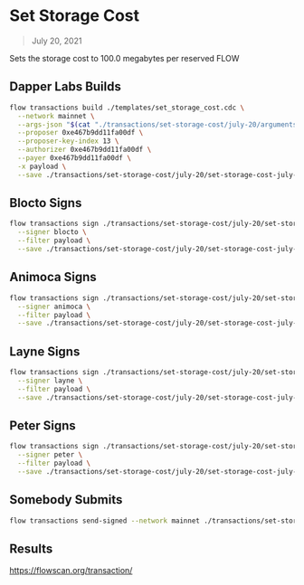 # Set Storage Cost
> July 20, 2021

Sets the storage cost to 100.0 megabytes per reserved FLOW

## Dapper Labs Builds

```sh
flow transactions build ./templates/set_storage_cost.cdc \
  --network mainnet \
  --args-json "$(cat "./transactions/set-storage-cost/july-20/arguments.json")" \
  --proposer 0xe467b9dd11fa00df \
  --proposer-key-index 13 \
  --authorizer 0xe467b9dd11fa00df \
  --payer 0xe467b9dd11fa00df \
  -x payload \
  --save ./transactions/set-storage-cost/july-20/set-storage-cost-july-20-unsigned.rlp
```

## Blocto Signs

```sh
flow transactions sign ./transactions/set-storage-cost/july-20/set-storage-cost-july-20-unsigned.rlp \
  --signer blocto \
  --filter payload \
  --save ./transactions/set-storage-cost/july-20/set-storage-cost-july-20-sig-1.rlp
```

## Animoca Signs

```sh
flow transactions sign ./transactions/set-storage-cost/july-20/set-storage-cost-july-20-sig-1.rlp \
  --signer animoca \
  --filter payload \
  --save ./transactions/set-storage-cost/july-20/set-storage-cost-july-20-sig-2.rlp
```

## Layne Signs

```sh
flow transactions sign ./transactions/set-storage-cost/july-20/set-storage-cost-july-20-sig-2.rlp \
  --signer layne \
  --filter payload \
  --save ./transactions/set-storage-cost/july-20/set-storage-cost-july-20-sig-3.rlp
```

## Peter Signs

```sh
flow transactions sign ./transactions/set-storage-cost/july-20/set-storage-cost-july-20-sig-3.rlp \
  --signer peter \
  --filter payload \
  --save ./transactions/set-storage-cost/july-20/set-storage-cost-july-20-sig-complete.rlp
```

## Somebody Submits

```sh
flow transactions send-signed --network mainnet ./transactions/set-storage-cost/july-20/set-storage-cost-july-20-sig-complete.rlp
```

## Results

https://flowscan.org/transaction/
